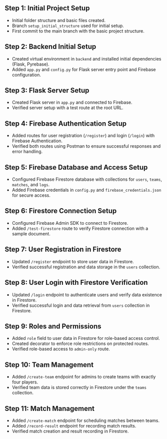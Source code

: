 ## Step 1: Initial Project Setup
- Initial folder structure and basic files created.
- Branch `setup_initial_structure` used for initial setup.
- First commit to the main branch with the basic project structure.

## Step 2: Backend Initial Setup
- Created virtual environment in `backend` and installed initial dependencies (Flask, Pyrebase).
- Added `app.py` and `config.py` for Flask server entry point and Firebase configuration.

## Step 3: Flask Server Setup
- Created Flask server in `app.py` and connected to Firebase.
- Verified server setup with a test route at the root URL.

## Step 4: Firebase Authentication Setup
- Added routes for user registration (`/register`) and login (`/login`) with Firebase Authentication.
- Verified both routes using Postman to ensure successful responses and error handling.

## Step 5: Firebase Database and Access Setup
- Configured Firebase Firestore database with collections for `users`, `teams`, `matches`, and `logs`.
- Added Firebase credentials in `config.py` and `firebase_credentials.json` for secure access.

## Step 6: Firestore Connection Setup
- Configured Firebase Admin SDK to connect to Firestore.
- Added `/test-firestore` route to verify Firestore connection with a sample document.

## Step 7: User Registration in Firestore
- Updated `/register` endpoint to store user data in Firestore.
- Verified successful registration and data storage in the `users` collection.

## Step 8: User Login with Firestore Verification
- Updated `/login` endpoint to authenticate users and verify data existence in Firestore.
- Verified successful login and data retrieval from `users` collection in Firestore.

## Step 9: Roles and Permissions
- Added `role` field to user data in Firestore for role-based access control.
- Created decorator to enforce role restrictions on protected routes.
- Verified role-based access to `admin-only` route.

## Step 10: Team Management
- Added `/create-team` endpoint for admins to create teams with exactly four players.
- Verified team data is stored correctly in Firestore under the `teams` collection.

## Step 11: Match Management
- Added `/create-match` endpoint for scheduling matches between teams.
- Added `/record-result` endpoint for recording match results.
- Verified match creation and result recording in Firestore.
